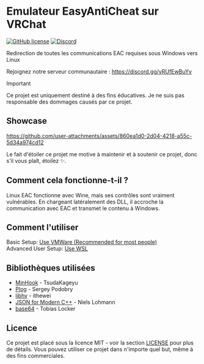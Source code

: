 # Emulateur EasyAntiCheat sur VRChat

[![GitHub license](https://img.shields.io/badge/license-MIT-blue.svg)](https://github.com/0liteyear/vrc-eac-emulator/blob/master/LICENSE)
[![Discord](https://img.shields.io/discord/1361492536752865392)](https://discord.gg/yRUfEwBuYv)

Redirection de toutes les communications EAC requises sous Windows vers Linux

Rejoignez notre serveur communautaire : https://discord.gg/yRUfEwBuYv

> [!IMPORTANT]
> Ce projet est uniquement destiné à des fins éducatives. Je ne suis pas responsable des dommages causés par ce projet.

## Showcase

https://github.com/user-attachments/assets/860ea1d0-2d04-4218-a55c-5d34a974cd12

Le fait d'étoiler ce projet me motive à maintenir et à soutenir ce projet, donc s'il vous plaît, étoilez ✨.

## Comment cela fonctionne-t-il ?

Linux EAC fonctionne avec Wine, mais ses contrôles sont vraiment vulnérables. En chargeant latéralement des DLL, il accroche la communication avec EAC et transmet le contenu à Windows.

## Comment l'utiliser

Basic Setup: [Use VMWare (Recommended for most people)](./SETUP_GUIDE.md)  
Advanced User Setup: [Use WSL](./SETUP_GUIDE_WSL.md)  

## Bibliothèques utilisées

- [MinHook](https://github.com/TsudaKageyu/minhook) - TsudaKageyu
- [Plog](https://github.com/SergiusTheBest/plog) - Sergey Podobry
- [libhv](https://github.com/ithewei/libhv) - ithewei
- [JSON for Modern C++](https://github.com/nlohmann/json) - Niels Lohmann
- [base64](https://github.com/tobiaslocker/base64/tree/master) - Tobias Locker

## Licence

Ce projet est placé sous la licence MIT - voir la section [LICENSE](./LICENSE) pour plus de détails.
Vous pouvez utiliser ce projet dans n'importe quel but, même à des fins commerciales. 
